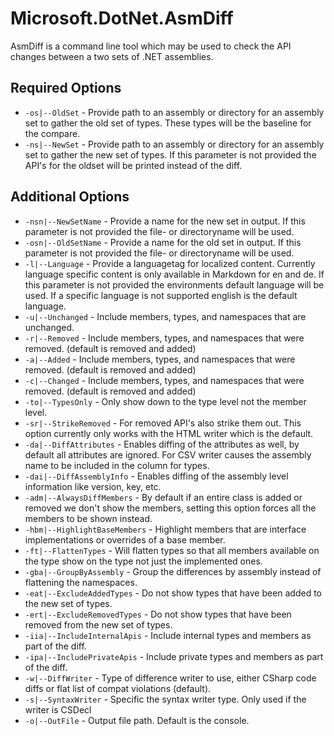# Microsoft.DotNet.AsmDiff

AsmDiff is a command line tool which may be used to check the API changes between a two sets of .NET assemblies. 

## Required Options

- `-os|--OldSet` - Provide path to an assembly or directory for an assembly set to gather the old set of types. These types will be the baseline for the compare.
- `-ns|--NewSet` - Provide path to an assembly or directory for an assembly set to gather the new set of types. If this parameter is not provided the API's for the oldset will be printed instead of the diff.

## Additional Options

- `-nsn|--NewSetName` - Provide a name for the new set in output. If this parameter is not provided the file- or directoryname will be used.
- `-osn|--OldSetName` - Provide a name for the old set in output. If this parameter is not provided the file- or directoryname will be used.
- `-l|--Language` - Provide a languagetag for localized content. Currently language specific content is only available in Markdown for en and de. If this parameter is not provided the environments default language will be used. If a specific language is not supported english is the default language.
- `-u|--Unchanged` - Include members, types, and namespaces that are unchanged.
- `-r|--Removed` - Include members, types, and namespaces that were removed. (default is removed and added)
- `-a|--Added` - Include members, types, and namespaces that were removed. (default is removed and added)
- `-c|--Changed` - Include members, types, and namespaces that were removed. (default is removed and added)
- `-to|--TypesOnly` - Only show down to the type level not the member level.
- `-sr|--StrikeRemoved` - For removed API's also strike them out. This option currently only works with the HTML writer which is the default.
- `-da|--DiffAttributes` - Enables diffing of the attributes as well, by default all attributes are ignored. For CSV writer causes the assembly name to be included in the column for types.
- `-dai|--DiffAssemblyInfo` - Enables diffing of the assembly level information like version, key, etc.
- `-adm|--AlwaysDiffMembers` - By default if an entire class is added or removed we don't show the members, setting this option forces all the members to be shown instead.
- `-hbm|--HighlightBaseMembers` - Highlight members that are interface implementations or overrides of a base member.
- `-ft|--FlattenTypes` - Will flatten types so that all members available on the type show on the type not just the implemented ones.
- `-gba|--GroupByAssembly` - Group the differences by assembly instead of flattening the namespaces.
- `-eat|--ExcludeAddedTypes` - Do not show types that have been added to the new set of types.
- `-ert|--ExcludeRemovedTypes` - Do not show types that have been removed from the new set of types.
- `-iia|--IncludeInternalApis` - Include internal types and members as part of the diff.
- `-ipa|--IncludePrivateApis` - Include private types and members as part of the diff.
- `-w|--DiffWriter` - Type of difference writer to use, either CSharp code diffs or flat list of compat violations (default).
- `-s|--SyntaxWriter` - Specific the syntax writer type. Only used if the writer is CSDecl
- `-o|--OutFile` - Output file path. Default is the console.
